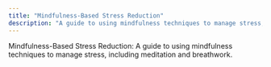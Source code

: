 ```yaml
---
title: "Mindfulness-Based Stress Reduction"
description: "A guide to using mindfulness techniques to manage stress, including meditation and breathwork."
---
```

Mindfulness-Based Stress Reduction: A guide to using mindfulness techniques to manage stress, including meditation and breathwork.